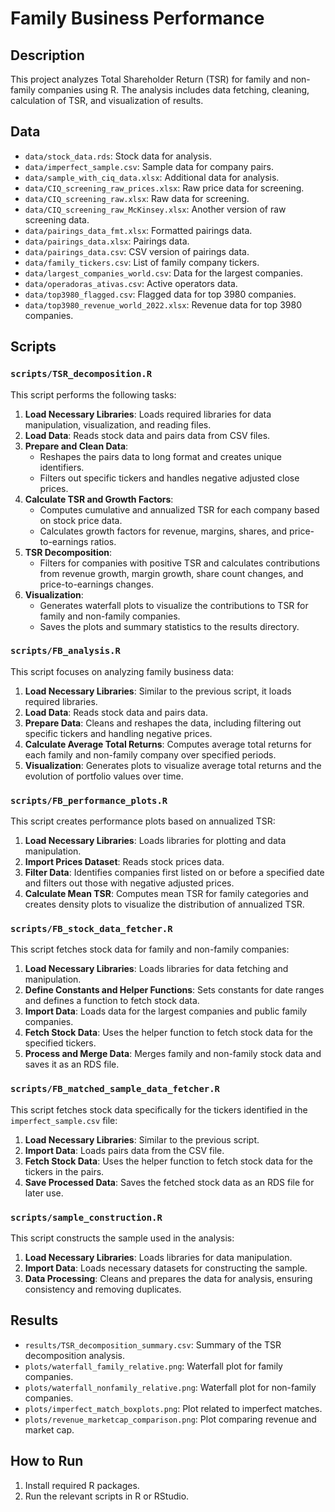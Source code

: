 # Family Business Performance

## Description
This project analyzes Total Shareholder Return (TSR) for family and non-family companies using R. The analysis includes data fetching, cleaning, calculation of TSR, and visualization of results.

## Data
- `data/stock_data.rds`: Stock data for analysis.
- `data/imperfect_sample.csv`: Sample data for company pairs.
- `data/sample_with_ciq_data.xlsx`: Additional data for analysis.
- `data/CIQ_screening_raw_prices.xlsx`: Raw price data for screening.
- `data/CIQ_screening_raw.xlsx`: Raw data for screening.
- `data/CIQ_screening_raw_McKinsey.xlsx`: Another version of raw screening data.
- `data/pairings_data_fmt.xlsx`: Formatted pairings data.
- `data/pairings_data.xlsx`: Pairings data.
- `data/pairings_data.csv`: CSV version of pairings data.
- `data/family_tickers.csv`: List of family company tickers.
- `data/largest_companies_world.csv`: Data for the largest companies.
- `data/operadoras_ativas.csv`: Active operators data.
- `data/top3980_flagged.csv`: Flagged data for top 3980 companies.
- `data/top3980_revenue_world_2022.xlsx`: Revenue data for top 3980 companies.

## Scripts

### `scripts/TSR_decomposition.R`
This script performs the following tasks:
1. **Load Necessary Libraries**: Loads required libraries for data manipulation, visualization, and reading files.
2. **Load Data**: Reads stock data and pairs data from CSV files.
3. **Prepare and Clean Data**: 
   - Reshapes the pairs data to long format and creates unique identifiers.
   - Filters out specific tickers and handles negative adjusted close prices.
4. **Calculate TSR and Growth Factors**: 
   - Computes cumulative and annualized TSR for each company based on stock price data.
   - Calculates growth factors for revenue, margins, shares, and price-to-earnings ratios.
5. **TSR Decomposition**: 
   - Filters for companies with positive TSR and calculates contributions from revenue growth, margin growth, share count changes, and price-to-earnings changes.
6. **Visualization**: 
   - Generates waterfall plots to visualize the contributions to TSR for family and non-family companies.
   - Saves the plots and summary statistics to the results directory.

### `scripts/FB_analysis.R`
This script focuses on analyzing family business data:
1. **Load Necessary Libraries**: Similar to the previous script, it loads required libraries.
2. **Load Data**: Reads stock data and pairs data.
3. **Prepare Data**: Cleans and reshapes the data, including filtering out specific tickers and handling negative prices.
4. **Calculate Average Total Returns**: Computes average total returns for each family and non-family company over specified periods.
5. **Visualization**: Generates plots to visualize average total returns and the evolution of portfolio values over time.

### `scripts/FB_performance_plots.R`
This script creates performance plots based on annualized TSR:
1. **Load Necessary Libraries**: Loads libraries for plotting and data manipulation.
2. **Import Prices Dataset**: Reads stock prices data.
3. **Filter Data**: Identifies companies first listed on or before a specified date and filters out those with negative adjusted prices.
4. **Calculate Mean TSR**: Computes mean TSR for family categories and creates density plots to visualize the distribution of annualized TSR.

### `scripts/FB_stock_data_fetcher.R`
This script fetches stock data for family and non-family companies:
1. **Load Necessary Libraries**: Loads libraries for data fetching and manipulation.
2. **Define Constants and Helper Functions**: Sets constants for date ranges and defines a function to fetch stock data.
3. **Import Data**: Loads data for the largest companies and public family companies.
4. **Fetch Stock Data**: Uses the helper function to fetch stock data for the specified tickers.
5. **Process and Merge Data**: Merges family and non-family stock data and saves it as an RDS file.

### `scripts/FB_matched_sample_data_fetcher.R`
This script fetches stock data specifically for the tickers identified in the `imperfect_sample.csv` file:
1. **Load Necessary Libraries**: Similar to the previous script.
2. **Import Data**: Loads pairs data from the CSV file.
3. **Fetch Stock Data**: Uses the helper function to fetch stock data for the tickers in the pairs.
4. **Save Processed Data**: Saves the fetched stock data as an RDS file for later use.

### `scripts/sample_construction.R`
This script constructs the sample used in the analysis:
1. **Load Necessary Libraries**: Loads libraries for data manipulation.
2. **Import Data**: Loads necessary datasets for constructing the sample.
3. **Data Processing**: Cleans and prepares the data for analysis, ensuring consistency and removing duplicates.

## Results
- `results/TSR_decomposition_summary.csv`: Summary of the TSR decomposition analysis.
- `plots/waterfall_family_relative.png`: Waterfall plot for family companies.
- `plots/waterfall_nonfamily_relative.png`: Waterfall plot for non-family companies.
- `plots/imperfect_match_boxplots.png`: Plot related to imperfect matches.
- `plots/revenue_marketcap_comparison.png`: Plot comparing revenue and market cap.

## How to Run
1. Install required R packages.
2. Run the relevant scripts in R or RStudio.